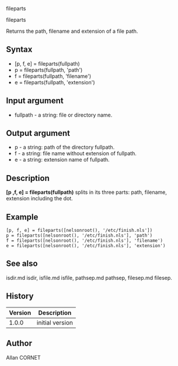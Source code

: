 



fileparts


fileparts

Returns the path, filename and extension of a file path.

## Syntax

- [p, f, e] = fileparts(fullpath)
- p = fileparts(fullpath, 'path')
- f = fileparts(fullpath, 'filename')
- e = fileparts(fullpath, 'extension')

## Input argument

 - fullpath - a string: file or directory name.

## Output argument

 - p - a string: path of the directory fullpath.
 - f - a string: file name without extension of fullpath.
 - e - a string: extension name of fullpath.

## Description


  <p><b>[p ,f, e] = fileparts(fullpath)</b> splits in its three parts: path, filename, extension including the dot.</p>


## Example

```Nelson
[p, f, e] = fileparts([nelsonroot(), '/etc/finish.nls'])
p = fileparts([nelsonroot(), '/etc/finish.nls'], 'path')
f = fileparts([nelsonroot(), '/etc/finish.nls'], 'filename')
e = fileparts([nelsonroot(), '/etc/finish.nls'], 'extension')
```

## See also

isdir.md isdir, isfile.md isfile, pathsep.md pathsep, filesep.md filesep.
## History

|Version|Description|
|------|------|
|1.0.0|initial version|


## Author

Allan CORNET




